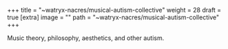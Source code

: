 
+++
title = "~watryx-nacres/musical-autism-collective"
weight = 28
draft = true
[extra]
image = ""
path = "~watryx-nacres/musical-autism-collective"
+++

Music theory, philosophy, aesthetics, and other autism.

